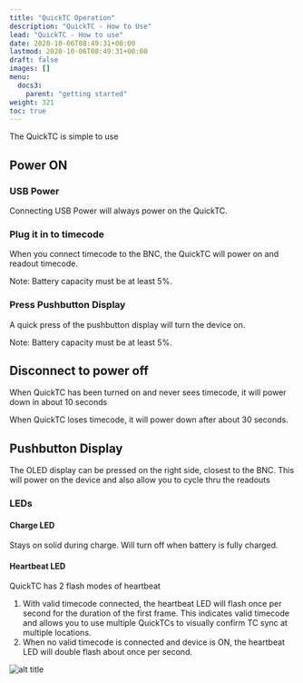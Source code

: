 ```yaml
---
title: "QuickTC Operation"
description: "QuickTC - How to Use"
lead: "QuickTC - How to use"
date: 2020-10-06T08:49:31+00:00
lastmod: 2020-10-06T08:49:31+00:00
draft: false
images: []
menu:
  docs3:
    parent: "getting started"
weight: 321
toc: true
---
```


The QuickTC is simple to use

## Power ON

### USB Power

Connecting USB Power will always power on the QuickTC.

### Plug it in to timecode

When you connect timecode to the BNC, the QuickTC will power on and readout timecode.

Note: Battery capacity must be at least 5%.

### Press Pushbutton Display

A quick press of the pushbutton display will turn the device on.

Note: Battery capacity must be at least 5%.

## Disconnect to power off

When QuickTC has been turned on and never sees timecode, it will power down in about 10 seconds

When QuickTC loses timecode, it will power down after about 30 seconds.

## Pushbutton Display

The OLED display can be pressed on the right side, closest to the BNC. This will power on the device and also allow you to cycle thru the readouts

### LEDs

#### Charge LED

Stays on solid during charge. Will turn off when battery is fully charged.

#### Heartbeat LED

QuickTC has 2 flash modes of heartbeat

1. With valid timecode connected, the heartbeat LED will flash once per second for the duration of the first frame. This indicates valid timecode and allows you to use multiple QuickTCs to visually confirm TC sync at multiple locations.
2. When no valid timecode is connected and device is ON, the heartbeat LED will double flash about once per second.

<img src="/images/qtc/qtcusb.jpg" title="QuickTC Heartbeat" alt="alt title"/>
